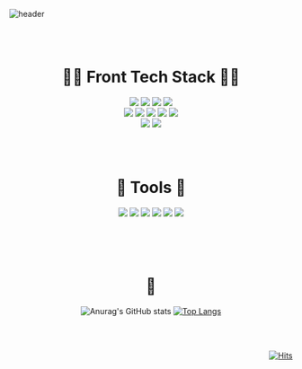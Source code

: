 ![header](https://capsule-render.vercel.app/api?type=rounded&color=auto&height=170&section=header&text=Hi!%20I'm%20Beauty%20Kim&fontSize=60&animation=twinkling)

<dev align="center">

<br/><br/>

# 👩‍🎨 Front Tech Stack 👩‍🎨

<img src="https://img.shields.io/badge/css3-1572B6?style=flat&logo=css3&logoColor=white"/> <img src="https://img.shields.io/badge/html5-E34F26?style=flat&logo=html5&logoColor=white"/>
<img src="https://img.shields.io/badge/javascript-F7DF1E?style=flat&logo=javascript&logoColor=white"/>
<img src="https://img.shields.io/badge/typescript-3178C6?style=flat&logo=typescript&logoColor=white"/>  
 <img src="https://img.shields.io/badge/react-61DAFB?style=flat&logo=react&logoColor=white"/>
<img src="https://img.shields.io/badge/redux-764ABC?style=flat&logo=redux&logoColor=white"/>
<img src="https://img.shields.io/badge/next.js-000000?style=flat&logo=nextdotjs&logoColor=white"/>
<img src="https://img.shields.io/badge/angular-DD0031?style=flat&logo=angular&logoColor=white"/>
<img src="https://img.shields.io/badge/express-000000?style=flat&logo=express&logoColor=white"/>  
 <img src="https://img.shields.io/badge/tailwindcss-06B6D4?style=flat&logo=tailwindcss&logoColor=white"/>
<img src="https://img.shields.io/badge/bootstrap-7952B3?style=flat&logo=bootstrap&logoColor=white"/>

<br/><br/>

# 🔧 Tools 🔧

<img src="https://img.shields.io/badge/notion-000000?style=flat&logo=notion&logoColor=white"/> <img src="https://img.shields.io/badge/gitlab-FC6D26?style=flat&logo=gitlab&logoColor=white"/>
<img src="https://img.shields.io/badge/github-181717?style=flat&logo=github&logoColor=white"/>
<img src="https://img.shields.io/badge/jira-0052CC?style=flat&logo=jira&logoColor=white"/>
<img src="https://img.shields.io/badge/slack-4A154B?style=flat&logo=slack&logoColor=white"/>
<img src="https://img.shields.io/badge/zapier-FF4F00?style=flat&logo=zapier&logoColor=white"/>

<br/><br/><br/>

# 🐣

![Anurag's GitHub stats](https://github-readme-stats.vercel.app/api/?username=BeautyKim&show_icons=true&title_color=fff&icon_color=79ff97&text_color=9f9f9f&bg_color=151515) [![Top Langs](https://github-readme-stats.vercel.app/api/top-langs/?username=BeautyKim)](https://github.com/anuraghazra/github-readme-stats)

<dev>

<br/><br/>

<dev align="right">

[![Hits](https://hits.seeyoufarm.com/api/count/incr/badge.svg?url=https%3A%2F%2Fgithub.com%2FBeautyKim%2FBeautyKim&count_bg=%236700D5&title_bg=%23545354&icon=pinboard.svg&icon_color=%23EAEAEA&title=hits&edge_flat=false)](https://hits.seeyoufarm.com)

<dev>
